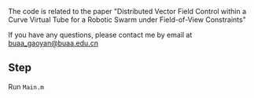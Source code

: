 The code is related to the paper "Distributed Vector Field Control within a Curve Virtual Tube for a Robotic Swarm under Field-of-View Constraints"

If you have any questions, please contact me by email at buaa_gaoyan@buaa.edu.cn

## Step
Run `Main.m` 